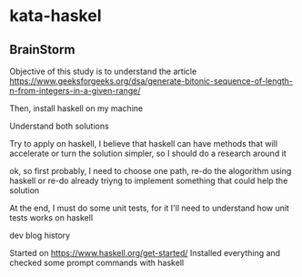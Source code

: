 # kata-haskel

## BrainStorm
Objective of this study is to understand the article 
https://www.geeksforgeeks.org/dsa/generate-bitonic-sequence-of-length-n-from-integers-in-a-given-range/

Then, install haskell on my machine

Understand both solutions

Try to apply on haskell, I believe that haskell can have methods that will accelerate or turn the solution simpler, so I should do a research around it

ok, so first probably, I need to choose one path, re-do the alogorithm using haskell or re-do already triyng to implement something that could help the solution

At the end, I must do some unit tests, for it I'll need to understand how unit tests works on haskell

dev blog history

Started on https://www.haskell.org/get-started/
Installed everything and checked some prompt commands with haskell
